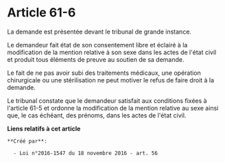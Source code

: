 # Article 61-6

La demande est présentée devant le tribunal de grande instance. 

Le demandeur fait état de son consentement libre et éclairé à la modification de la mention relative à son sexe dans les
actes de l'état civil et produit tous éléments de preuve au soutien de sa demande. 

Le fait de ne pas avoir subi des traitements médicaux, une opération chirurgicale ou une stérilisation ne peut motiver le
refus de faire droit à la demande. 

Le tribunal constate que le demandeur satisfait aux conditions fixées à l'article 61-5 et ordonne la modification de la
mention relative au sexe ainsi que, le cas échéant, des prénoms, dans les actes de l'état civil.

**Liens relatifs à cet article**

	**Créé par**:

	  - Loi n°2016-1547 du 18 novembre 2016 - art. 56
